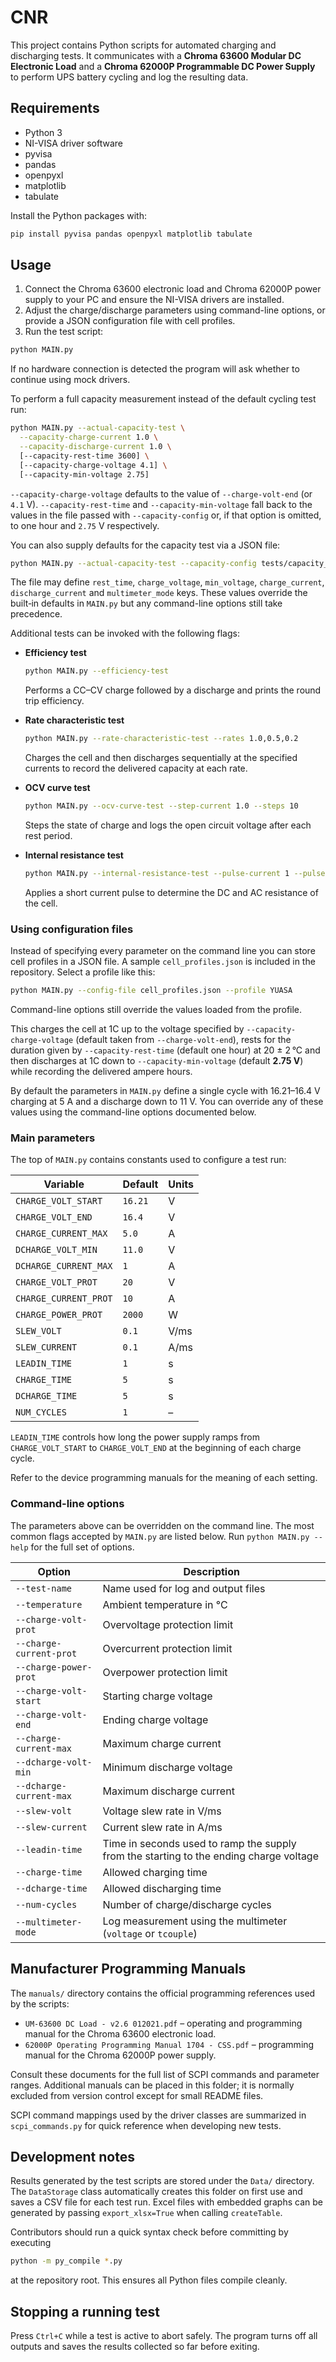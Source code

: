 # CNR

This project contains Python scripts for automated charging and discharging tests.
It communicates with a **Chroma 63600 Modular DC Electronic Load** and a
**Chroma 62000P Programmable DC Power Supply** to perform UPS battery cycling and
log the resulting data.

## Requirements

- Python 3
- NI-VISA driver software
- pyvisa
- pandas
- openpyxl
- matplotlib
- tabulate

Install the Python packages with:

```bash
pip install pyvisa pandas openpyxl matplotlib tabulate
```

## Usage

1. Connect the Chroma 63600 electronic load and Chroma 62000P power supply to
   your PC and ensure the NI-VISA drivers are installed.
2. Adjust the charge/discharge parameters using command-line options, or
   provide a JSON configuration file with cell profiles.
3. Run the test script:

```bash
python MAIN.py
```
   If no hardware connection is detected the program will ask whether to
   continue using mock drivers.

To perform a full capacity measurement instead of the default cycling test run:

```bash
python MAIN.py --actual-capacity-test \
  --capacity-charge-current 1.0 \
  --capacity-discharge-current 1.0 \
  [--capacity-rest-time 3600] \
  [--capacity-charge-voltage 4.1] \
  [--capacity-min-voltage 2.75]
```
``--capacity-charge-voltage`` defaults to the value of ``--charge-volt-end``
(or ``4.1``&nbsp;V). ``--capacity-rest-time`` and ``--capacity-min-voltage``
fall back to the values in the file passed with ``--capacity-config`` or,
if that option is omitted, to one hour and ``2.75``&nbsp;V respectively.

You can also supply defaults for the capacity test via a JSON file:

```bash
python MAIN.py --actual-capacity-test --capacity-config tests/capacity_defaults.json
```

The file may define ``rest_time``, ``charge_voltage``, ``min_voltage``,
``charge_current``, ``discharge_current`` and ``multimeter_mode`` keys.
These values override the built‑in defaults in ``MAIN.py`` but any
command-line options still take precedence.

Additional tests can be invoked with the following flags:

- **Efficiency test**

  ```bash
  python MAIN.py --efficiency-test
  ```

  Performs a CC–CV charge followed by a discharge and prints the round
  trip efficiency.

- **Rate characteristic test**

  ```bash
  python MAIN.py --rate-characteristic-test --rates 1.0,0.5,0.2
  ```

  Charges the cell and then discharges sequentially at the specified currents
  to record the delivered capacity at each rate.

- **OCV curve test**

  ```bash
  python MAIN.py --ocv-curve-test --step-current 1.0 --steps 10
  ```

  Steps the state of charge and logs the open circuit voltage after each rest
  period.

- **Internal resistance test**

  ```bash
  python MAIN.py --internal-resistance-test --pulse-current 1 --pulse-duration 1
  ```

  Applies a short current pulse to determine the DC and AC resistance of the
  cell.

### Using configuration files

Instead of specifying every parameter on the command line you can store
cell profiles in a JSON file. A sample `cell_profiles.json` is included in
the repository. Select a profile like this:

```bash
python MAIN.py --config-file cell_profiles.json --profile YUASA
```

Command-line options still override the values loaded from the profile.

This charges the cell at 1C up to the voltage specified by
`--capacity-charge-voltage` (default taken from `--charge-volt-end`),
rests for the duration given by `--capacity-rest-time` (default one hour)
at 20&nbsp;±&nbsp;2 °C and then discharges at 1C down to
`--capacity-min-voltage` (default **2.75&nbsp;V**) while recording the
delivered ampere hours.

By default the parameters in `MAIN.py` define a single cycle with
16.21&ndash;16.4&nbsp;V charging at 5&nbsp;A and a discharge down to 11&nbsp;V.
You can override any of these values using the command-line options
documented below.

### Main parameters

The top of `MAIN.py` contains constants used to configure a test run:

| Variable | Default | Units |
| --- | --- | --- |
| `CHARGE_VOLT_START` | `16.21` | V |
| `CHARGE_VOLT_END` | `16.4` | V |
| `CHARGE_CURRENT_MAX` | `5.0` | A |
| `DCHARGE_VOLT_MIN` | `11.0` | V |
| `DCHARGE_CURRENT_MAX` | `1` | A |
| `CHARGE_VOLT_PROT` | `20` | V |
| `CHARGE_CURRENT_PROT` | `10` | A |
| `CHARGE_POWER_PROT` | `2000` | W |
| `SLEW_VOLT` | `0.1` | V/ms |
| `SLEW_CURRENT` | `0.1` | A/ms |
| `LEADIN_TIME` | `1` | s |
| `CHARGE_TIME` | `5` | s |
| `DCHARGE_TIME` | `5` | s |
| `NUM_CYCLES` | `1` | &ndash; |

`LEADIN_TIME` controls how long the power supply ramps from
`CHARGE_VOLT_START` to `CHARGE_VOLT_END` at the beginning of each charge cycle.

Refer to the device programming manuals for the meaning of each setting.

### Command-line options

The parameters above can be overridden on the command line. The most
common flags accepted by `MAIN.py` are listed below. Run
`python MAIN.py --help` for the full set of options.

| Option | Description |
| --- | --- |
| `--test-name` | Name used for log and output files |
| `--temperature` | Ambient temperature in °C |
| `--charge-volt-prot` | Overvoltage protection limit |
| `--charge-current-prot` | Overcurrent protection limit |
| `--charge-power-prot` | Overpower protection limit |
| `--charge-volt-start` | Starting charge voltage |
| `--charge-volt-end` | Ending charge voltage |
| `--charge-current-max` | Maximum charge current |
| `--dcharge-volt-min` | Minimum discharge voltage |
| `--dcharge-current-max` | Maximum discharge current |
| `--slew-volt` | Voltage slew rate in V/ms |
| `--slew-current` | Current slew rate in A/ms |
| `--leadin-time` | Time in seconds used to ramp the supply from the starting to the ending charge voltage |
| `--charge-time` | Allowed charging time |
| `--dcharge-time` | Allowed discharging time |
| `--num-cycles` | Number of charge/discharge cycles |
| `--multimeter-mode` | Log measurement using the multimeter (`voltage` or `tcouple`) |


## Manufacturer Programming Manuals

The `manuals/` directory contains the official programming references used by
the scripts:

- `UM-63600 DC Load - v2.6 012021.pdf` – operating and programming manual for
  the Chroma 63600 electronic load.
- `62000P Operating Programming Manual 1704 - CSS.pdf` – programming manual for
  the Chroma 62000P power supply.

Consult these documents for the full list of SCPI commands and parameter ranges.
Additional manuals can be placed in this folder; it is normally excluded from
version control except for small README files.

SCPI command mappings used by the driver classes are summarized in
`scpi_commands.py` for quick reference when developing new tests.

## Development notes

Results generated by the test scripts are stored under the `Data/` directory.
The `DataStorage` class automatically creates this folder on first use and
saves a CSV file for each test run.  Excel files with embedded graphs can be
generated by passing ``export_xlsx=True`` when calling ``createTable``.

Contributors should run a quick syntax check before committing by executing

```bash
python -m py_compile *.py
```

at the repository root. This ensures all Python files compile cleanly.

## Stopping a running test

Press `Ctrl+C` while a test is active to abort safely. The program turns off
all outputs and saves the results collected so far before exiting.
